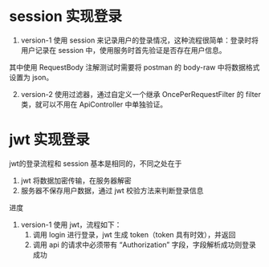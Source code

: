 # session 实现登录
1. version-1
使用 session 来记录用户的登录情况，这种流程很简单：登录时将用户记录在 session 中，使用服务时首先验证是否存在用户信息。

其中使用 RequestBody 注解测试时需要将 postman 的 body-raw 中将数据格式设置为 json。

2. version-2
使用过滤器，通过自定义一个继承 OncePerRequestFilter 的 filter 类，就可以不用在 ApiController 中单独验证。
   
# jwt 实现登录
jwt的登录流程和 session 基本是相同的，不同之处在于
1. jwt 将数据加密传输，在服务器解密
2. 服务器不保存用户数据，通过 jwt 校验方法来判断登录信息

进度
1. version-1
使用 jwt，流程如下：
   1. 调用 login 进行登录，jwt 生成 token（token 具有时效），并返回
   2. 调用 api 的请求中必须带有 “Authorization” 字段，字段解析成功则登录成功